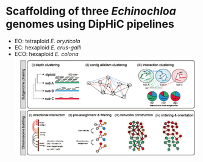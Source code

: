 # Scaffolding of three *Echinochloa* genomes using DipHiC pipelines
- EO: tetraploid *E. oryzicola*
- EC: hexaploid *E. crus-galli*
- ECO: hexaploid *E. colona*
![](https://github.com/bioinplant/Echinochloa_genome/blob/main/hic_scaffolding/workflow.png)
